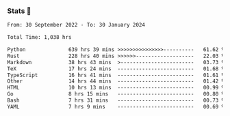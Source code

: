 ### Stats 👋
<!--START_SECTION:waka-->

```txt
From: 30 September 2022 - To: 30 January 2024

Total Time: 1,038 hrs

Python              639 hrs 39 mins >>>>>>>>>>>>>>>----------   61.62 %
Rust                228 hrs 40 mins >>>>>>-------------------   22.03 %
Markdown            38 hrs 43 mins  >------------------------   03.73 %
TeX                 17 hrs 24 mins  -------------------------   01.68 %
TypeScript          16 hrs 41 mins  -------------------------   01.61 %
Other               14 hrs 44 mins  -------------------------   01.42 %
HTML                10 hrs 13 mins  -------------------------   00.99 %
Go                  8 hrs 15 mins   -------------------------   00.80 %
Bash                7 hrs 31 mins   -------------------------   00.73 %
YAML                7 hrs 9 mins    -------------------------   00.69 %
```

<!--END_SECTION:waka-->

<!--
**buhaytza2005/buhaytza2005** is a ✨ _special_ ✨ repository because its `README.md` (this file) appears on your GitHub profile.

Here are some ideas to get you started:

- 🔭 I’m currently working on ...
- 🌱 I’m currently learning ...
- 👯 I’m looking to collaborate on ...
- 🤔 I’m looking for help with ...
- 💬 Ask me about ...
- 📫 How to reach me: ...
- 😄 Pronouns: ...
- ⚡ Fun fact: ...
-->


